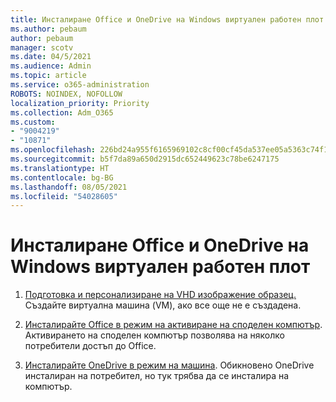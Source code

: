 ```yaml
---
title: Инсталиране Office и OneDrive на Windows виртуален работен плот
ms.author: pebaum
author: pebaum
manager: scotv
ms.date: 04/5/2021
ms.audience: Admin
ms.topic: article
ms.service: o365-administration
ROBOTS: NOINDEX, NOFOLLOW
localization_priority: Priority
ms.collection: Adm_O365
ms.custom:
- "9004219"
- "10871"
ms.openlocfilehash: 226bd24a955f6165969102c8cf00cf45da537ee05a5363c74f1dfd055d922e1d
ms.sourcegitcommit: b5f7da89a650d2915dc652449623c78be6247175
ms.translationtype: HT
ms.contentlocale: bg-BG
ms.lasthandoff: 08/05/2021
ms.locfileid: "54028605"
---
```

# <a name="install-office-and-onedrive-on-windows-virtual-desktop"></a>Инсталиране Office и OneDrive на Windows виртуален работен плот

1. [Подготовка и персонализиране на VHD изображение образец.](https://docs.microsoft.com/azure/virtual-desktop/set-up-customize-master-image) Създайте виртуална машина (VM), ако все още не е създадена.

1. [Инсталирайте Office в режим на активиране на споделен компютър](https://docs.microsoft.com/azure/virtual-desktop/install-office-on-wvd-master-image#install-office-in-shared-computer-activation-mode). Активирането на споделен компютър позволява на няколко потребители достъп до Office.

1. [Инсталирайте OneDrive в режим на машина](https://docs.microsoft.com/azure/virtual-desktop/install-office-on-wvd-master-image#install-onedrive-in-per-machine-mode). Обикновено OneDrive инсталиран на потребител, но тук трябва да се инсталира на компютър.